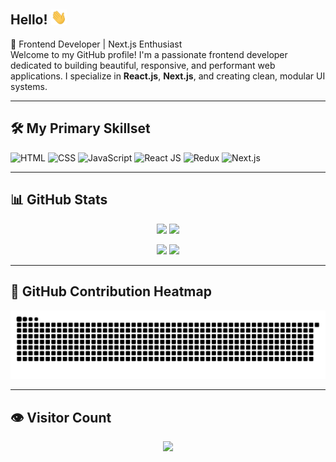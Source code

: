 ## Hello! <img src="https://raw.githubusercontent.com/sahil-75/random-assets/master/wave.gif" width="25px">

🚀 Frontend Developer | Next.js Enthusiast  
Welcome to my GitHub profile! I'm a passionate frontend developer dedicated to building beautiful, responsive, and performant web applications. I specialize in **React.js**, **Next.js**, and creating clean, modular UI systems.

---

## 🛠 My Primary Skillset

<p>
  <img alt="HTML" src="https://img.shields.io/badge/-HTML-E34F26?style=flat&logo=Html5&logoColor=white" />
  <img alt="CSS" src="https://img.shields.io/badge/-CSS-1572B6?style=flat&logo=css3&logoColor=white" />
  <img alt="JavaScript" src="https://img.shields.io/badge/-JavaScript-505050?style=flat&logo=JavaScript&logoColor=F7DF1E" />
  <img alt="React JS" src="https://img.shields.io/badge/-React-61DAFB?style=flat&logo=react&logoColor=black" />
  <img alt="Redux" src="https://img.shields.io/badge/-Redux-764ABC?style=flat&logo=redux&logoColor=white" />
  <img alt="Next.js" src="https://img.shields.io/badge/-Next.js-black?style=flat&logo=next.js&logoColor=white" />
</p>

---

## 📊 GitHub Stats

<p align="center">
  <img height="200" src="https://my-stats-43gk.vercel.app/api?username=man-su-97&show_icons=true&theme=radical&hide=contribs,issues&show=discussions_answered&rank_icon=github&include_all_commits=true&card_width=300" />
  <img height="200" src="https://my-stats-43gk.vercel.app/api/top-langs/?username=man-su-97&hide=html,scss,css&langs_count=8&layout=compact&theme=radical&card_width=300" />
</p>

<p align="center">
  <img height="200" src="https://github-readme-streak-stats-git-main-davids-projects-ad77adcc.vercel.app/?user=man-su-97&theme=radical"/>
  <img height="140" src="https://github-profile-trophy.vercel.app/?username=man-su-97&theme=radical&no-frame=true&title=Stars,Followers,Commits&column=-1"/>
</p>

---

## 👣 GitHub Contribution Heatmap

<p align="center">
  <img src="contributions.svg" />
</p>

---

## 👁 Visitor Count

<p align="center">
  <img src="https://profile-counter.glitch.me/_man-su-97/count.svg" />
</p>
